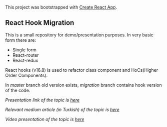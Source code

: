 This project was bootstrapped with [Create React App](https://github.com/facebook/create-react-app).

## React Hook Migration

This is a small repository for demo/presentation purposes. In very basic form there are:

- Single form
- React-router
- React-redux

React hooks (v16.8) is used to refactor class component and HoCs(Higher Order Components).

In _master_ branch old version exists, _migration_ branch contains hook version of the code.

_Presentation link of the topic is [here](https://slides.com/ozgunbal/react-hooks-migration)_


_Relevant medium article (in Turkish) of the topic is [here](https://medium.com/innovance-company-blog/react-hook-kanca-geçişi-ea276dd9ec76)_

_Video presentation of the topic is [here](https://mega.nz/#!m7gAjQJQ!CSLAR_vnmn68RDLqK23R-9_oKeN5vyRS3CzpMXcVlcA)_
